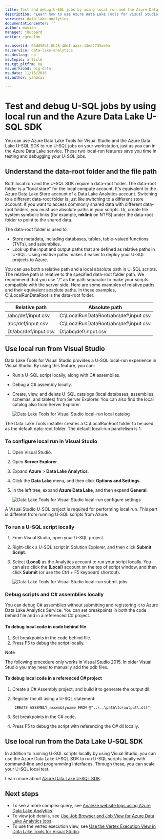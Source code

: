 ```yaml
---
title: Test and debug U-SQL jobs by using local run and the Azure Data Lake U-SQL SDK | Microsoft Docs
description: 'Learn how to use Azure Data Lake Tools for Visual Studio and the Azure Data Lake U-SQL SDK to test and debug U-SQL jobs on your local workstation.'
services: data-lake-analytics
documentationcenter: ''
author: mumian
manager: jhubbard
editor: cgronlun

ms.assetid: 66dd58b1-0b28-46d1-aaae-43ee2739ae0a
ms.service: data-lake-analytics
ms.devlang: na
ms.topic: article
ms.tgt_pltfrm: na
ms.workload: big-data
ms.date: 11/15/2016
ms.author: yanacai

---
```

# Test and debug U-SQL jobs by using local run and the Azure Data Lake U-SQL SDK

You can use Azure Data Lake Tools for Visual Studio and the Azure Data Lake U-SQL SDK to run U-SQL jobs on your workstation, just as you can in the Azure Data Lake service. These two local-run features save you time in testing and debugging your U-SQL jobs.

## Understand the data-root folder and the file path

Both local run and the U-SQL SDK require a data-root folder. The data-root folder is a "local store" for the local compute account. It's equivalent to the Azure Data Lake Store account of a Data Lake Analytics account. Switching to a different data-root folder is just like switching to a different store account. If you want to access commonly shared data with different data-root folders, you must use absolute paths in your scripts. Or, create file system symbolic links (for example, **mklink** on NTFS) under the data-root folder to point to the shared data.

The data-root folder is used to:

- Store metadata, including databases, tables, table-valued functions (TVFs), and assemblies.
- Look up the input and output paths that are defined as relative paths in U-SQL. Using relative paths makes it easier to deploy your U-SQL projects to Azure.

You can use both a relative path and a local absolute path in U-SQL scripts. The relative path is relative to the specified data-root folder path. We recommend that you use "/" as the path separator to make your scripts compatible with the server side. Here are some examples of relative paths and their equivalent absolute paths. In these examples, C:\LocalRunDataRoot is the data-root folder.

|Relative path|Absolute path|
|-------------|-------------|
|/abc/def/input.csv |C:\LocalRunDataRoot\abc\def\input.csv|
|abc/def/input.csv  |C:\LocalRunDataRoot\abc\def\input.csv|
|D:/abc/def/input.csv |D:\abc\def\input.csv|

## Use local run from Visual Studio

Data Lake Tools for Visual Studio provides a U-SQL local-run experience in Visual Studio. By using this feature, you can:

- Run a U-SQL script locally, along with C# assemblies.
- Debug a C# assembly locally.
- Create, view, and delete U-SQL catalogs (local databases, assemblies, schemas, and tables) from Server Explorer. You can also find the local catalog also from Server Explorer.

    ![Data Lake Tools for Visual Studio local-run local catalog](./media/data-lake-analytics-data-lake-tools-local-run/data-lake-tools-for-visual-studio-local-run-local-catalog.png)

The Data Lake Tools installer creates a C:\LocalRunRoot folder to be used as the default data-root folder. The default local-run parallelism is 1.

### To configure local run in Visual Studio

1. Open Visual Studio.
2. Open **Server Explorer**.
3. Expand **Azure** > **Data Lake Analytics**.
4. Click the **Data Lake** menu, and then click **Options and Settings**.
5. In the left tree, expand **Azure Data Lake**, and then expand **General**.

    ![Data Lake Tools for Visual Studio local-run configure settings](./media/data-lake-analytics-data-lake-tools-local-run/data-lake-tools-for-visual-studio-local-run-configure.png)

A Visual Studio U-SQL project is required for performing local run. This part is different from running U-SQL scripts from Azure.

### To run a U-SQL script locally
1. From Visual Studio, open your U-SQL project.   
2. Right-click a U-SQL script in Solution Explorer, and then click **Submit Script**.
3. Select **(Local)** as the Analytics account to run your script locally.
You can also click the **(Local)** account on the top of script window, and then click **Submit** (or use the Ctrl + F5 keyboard shortcut).

    ![Data Lake Tools for Visual Studio local-run submit jobs](./media/data-lake-analytics-data-lake-tools-local-run/data-lake-tools-for-visual-studio-local-run-submit-job.png)

### Debug scripts and C# assemblies locally

You can debug C# assemblies without submitting and registering it to Azure Data Lake Analytics Service. You can set breakpoints in both the code behind file and in a referenced C# project.

#### To debug local code in code behind file

1. Set breakpoints in the code behind file.
2. Press F5 to debug the script locally.

> [!NOTE]
   > The following procedure only works in Visual Studio 2015. In older Visual Studio you may need to manually add the pdb files.  
   >
   >

#### To debug local code in a referenced C# project

1. Create a C# Assembly project, and build it to generate the output dll.
2. Register the dll using a U-SQL statement:

        CREATE ASSEMBLY assemblyname FROM @"..\..\path\to\output\.dll";
        
3. Set breakpoints in the C# code.
4. Press F5 to debug the script with referencing the C# dll locally.

## Use local run from the Data Lake U-SQL SDK

In addition to running U-SQL scripts locally by using Visual Studio, you can use the Azure Data Lake U-SQL SDK to run U-SQL scripts locally with command-line and programming interfaces. Through these, you can scale your U-SQL local test.

Learn more about [Azure Data Lake U-SQL SDK](data-lake-analytics-u-sql-sdk.md).


## Next steps

* To see a more complex query, see [Analyze website logs using Azure Data Lake Analytics](data-lake-analytics-analyze-weblogs.md).
* To view job details, see [Use Job Browser and Job View for Azure Data Lake Analytics jobs](data-lake-analytics-data-lake-tools-view-jobs.md).
* To use the vertex execution view, see [Use the Vertex Execution View in Data Lake Tools for Visual Studio](data-lake-analytics-data-lake-tools-use-vertex-execution-view.md).
